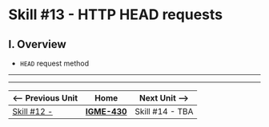 # Skill #13 - HTTP HEAD requests


## I. Overview 

- `HEAD` request method


<hr><hr>

| <-- Previous Unit | Home | Next Unit -->
| --- | --- | --- 
|   [Skill #12 - ](10-) |  [**IGME-430**](../) | Skill #14 - TBA
